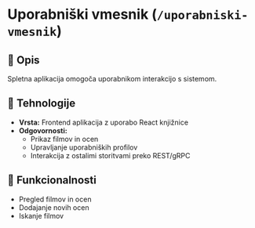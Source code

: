# Uporabniški vmesnik (`/uporabniski-vmesnik`)

## 📌 Opis
Spletna aplikacija omogoča uporabnikom interakcijo s sistemom.

## 🔗 Tehnologije
- **Vrsta:** Frontend aplikacija z uporabo React knjižnice
- **Odgovornosti:**
  - Prikaz filmov in ocen
  - Upravljanje uporabniških profilov
  - Interakcija z ostalimi storitvami preko REST/gRPC

## 📂 Funkcionalnosti
- Pregled filmov in ocen
- Dodajanje novih ocen
- Iskanje filmov